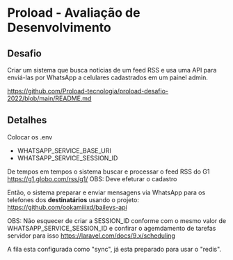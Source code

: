 # Proload - Avaliação de Desenvolvimento

## Desafio

Criar um sistema que busca notícias de um feed RSS e usa uma API para enviá-las por WhatsApp a celulares cadastrados em um painel admin.

<https://github.com/Proload-tecnologia/proload-desafio-2022/blob/main/README.md>

## Detalhes

Colocar os .env

- WHATSAPP_SERVICE_BASE_URI
- WHATSAPP_SERVICE_SESSION_ID

De tempos em tempos o sistema buscar e processar o feed RSS do G1 <https://g1.globo.com/rss/g1/>
OBS: Deve efeturar o cadastro



Então, o sistema preparar e enviar mensagens via WhatsApp para os telefones dos **destinatários** usando o projeto:
https://github.com/ookamiiixd/baileys-api

OBS: Não esquecer de criar a SESSION_ID conforme com o mesmo valor de WHATSAPP_SERVICE_SESSION_ID e confirar o agemdamento 
de tarefas servidor para isso <https://laravel.com/docs/9.x/scheduling>

A fila esta configurada como "sync", já esta preparado para usar o "redis".

